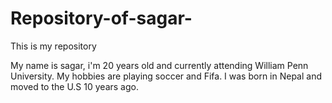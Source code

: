 # Repository-of-sagar-

This is my repository


My name is sagar, i'm 20 years old and currently attending William Penn University. My hobbies are playing soccer and Fifa. I was born in Nepal and moved to the U.S 10 years ago. 

